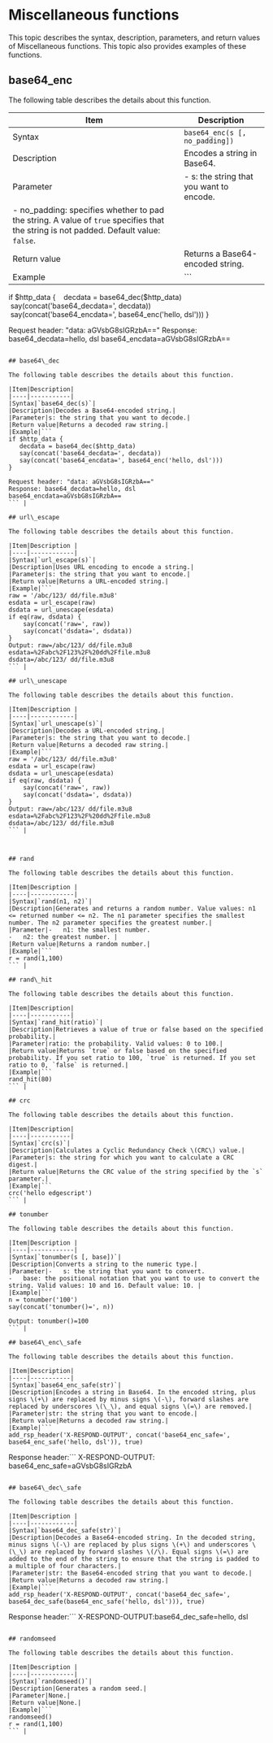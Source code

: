 # Miscellaneous functions

This topic describes the syntax, description, parameters, and return values of Miscellaneous functions. This topic also provides examples of these functions.

## base64\_enc

The following table describes the details about this function.

|Item|Description |
|----|------------|
|Syntax|`base64_enc(s [, no_padding])`|
|Description|Encodes a string in Base64.|
|Parameter|-   s: the string that you want to encode.
-   no\_padding: specifies whether to pad the string. A value of `true` specifies that the string is not padded. Default value: `false`. |
|Return value|Returns a Base64-encoded string.|
|Example|```
if $http_data {
   decdata = base64_dec($http_data)
   say(concat('base64_decdata=', decdata))
   say(concat('base64_encdata=', base64_enc('hello, dsl'))) 
}

Request header: "data: aGVsbG8sIGRzbA=="
Response: base64_decdata=hello, dsl
base64_encdata=aGVsbG8sIGRzbA==
``` |

## base64\_dec

The following table describes the details about this function.

|Item|Description|
|----|-----------|
|Syntax|`base64_dec(s)`|
|Description|Decodes a Base64-encoded string.|
|Parameter|s: the string that you want to decode.|
|Return value|Returns a decoded raw string.|
|Example|```
if $http_data {
   decdata = base64_dec($http_data)
   say(concat('base64_decdata=', decdata))
   say(concat('base64_encdata=', base64_enc('hello, dsl'))) 
}

Request header: "data: aGVsbG8sIGRzbA=="
Response: base64_decdata=hello, dsl
base64_encdata=aGVsbG8sIGRzbA==
``` |

## url\_escape

The following table describes the details about this function.

|Item|Description |
|----|------------|
|Syntax|`url_escape(s)`|
|Description|Uses URL encoding to encode a string.|
|Parameter|s: the string that you want to encode.|
|Return value|Returns a URL-encoded string.|
|Example|```
raw = '/abc/123/ dd/file.m3u8'
esdata = url_escape(raw)
dsdata = url_unescape(esdata)
if eq(raw, dsdata) {
    say(concat('raw=', raw))
    say(concat('dsdata=', dsdata))
}
Output: raw=/abc/123/ dd/file.m3u8
esdata=%2Fabc%2F123%2F%20dd%2Ffile.m3u8
dsdata=/abc/123/ dd/file.m3u8
``` |

## url\_unescape

The following table describes the details about this function.

|Item|Description |
|----|------------|
|Syntax|`url_unescape(s)`|
|Description|Decodes a URL-encoded string.|
|Parameter|s: the string that you want to decode.|
|Return value|Returns a decoded raw string.|
|Example|```
raw = '/abc/123/ dd/file.m3u8'
esdata = url_escape(raw)
dsdata = url_unescape(esdata)
if eq(raw, dsdata) {
    say(concat('raw=', raw))
    say(concat('dsdata=', dsdata))
}
Output: raw=/abc/123/ dd/file.m3u8
esdata=%2Fabc%2F123%2F%20dd%2Ffile.m3u8
dsdata=/abc/123/ dd/file.m3u8
``` |



## rand

The following table describes the details about this function.

|Item|Description |
|----|------------|
|Syntax|`rand(n1, n2)`|
|Description|Generates and returns a random number. Value values: n1 <= returned number <= n2. The n1 parameter specifies the smallest number. The n2 parameter specifies the greatest number.|
|Parameter|-   n1: the smallest number.
-   n2: the greatest number. |
|Return value|Returns a random number.|
|Example|```
r = rand(1,100)
``` |

## rand\_hit

The following table describes the details about this function.

|Item|Description|
|----|-----------|
|Syntax|`rand_hit(ratio)`|
|Description|Retrieves a value of true or false based on the specified probability.|
|Parameter|ratio: the probability. Valid values: 0 to 100.|
|Return value|Returns `true` or false based on the specified probability. If you set ratio to 100, `true` is returned. If you set ratio to 0, `false` is returned.|
|Example|```
rand_hit(80)
``` |

## crc

The following table describes the details about this function.

|Item|Description|
|----|-----------|
|Syntax|`crc(s)`|
|Description|Calculates a Cyclic Redundancy Check \(CRC\) value.|
|Parameter|s: the string for which you want to calculate a CRC digest.|
|Return value|Returns the CRC value of the string specified by the `s` parameter.|
|Example|```
crc('hello edgescript')
``` |

## tonumber

The following table describes the details about this function.

|Item|Description |
|----|------------|
|Syntax|`tonumber(s [, base])`|
|Description|Converts a string to the numeric type.|
|Parameter|-   s: the string that you want to convert.
-   base: the positional notation that you want to use to convert the string. Valid values: 10 and 16. Default value: 10. |
|Example|```
n = tonumber('100')
say(concat('tonumber()=', n))

Output: tonumber()=100
``` |

## base64\_enc\_safe

The following table describes the details about this function.

|Item|Description|
|----|-----------|
|Syntax|`base64_enc_safe(str)`|
|Description|Encodes a string in Base64. In the encoded string, plus signs \(+\) are replaced by minus signs \(-\), forward slashes are replaced by underscores \(\_\), and equal signs \(=\) are removed.|
|Parameter|str: the string that you want to encode.|
|Return value|Returns a decoded raw string.|
|Example|```
add_rsp_header('X-RESPOND-OUTPUT', concat('base64_enc_safe=', base64_enc_safe('hello, dsl')), true)
```

Response header:```
X-RESPOND-OUTPUT: base64_enc_safe=aGVsbG8sIGRzbA
``` |

## base64\_dec\_safe

The following table describes the details about this function.

|Item|Description |
|----|------------|
|Syntax|`base64_dec_safe(str)`|
|Description|Decodes a Base64-encoded string. In the decoded string, minus signs \(-\) are replaced by plus signs \(+\) and underscores \(\_\) are replaced by forward slashes \(/\). Equal signs \(=\) are added to the end of the string to ensure that the string is padded to a multiple of four characters.|
|Parameter|str: the Base64-encoded string that you want to decode.|
|Return value|Returns a decoded raw string.|
|Example|```
add_rsp_header('X-RESPOND-OUTPUT', concat('base64_dec_safe=', base64_dec_safe(base64_enc_safe('hello, dsl'))), true)
```

Response header:```
X-RESPOND-OUTPUT:base64_dec_safe=hello, dsl
``` |

## randomseed

The following table describes the details about this function.

|Item|Description |
|----|------------|
|Syntax|`randomseed()`|
|Description|Generates a random seed.|
|Parameter|None.|
|Return value|None.|
|Example|```
randomseed()
r = rand(1,100)
``` |


